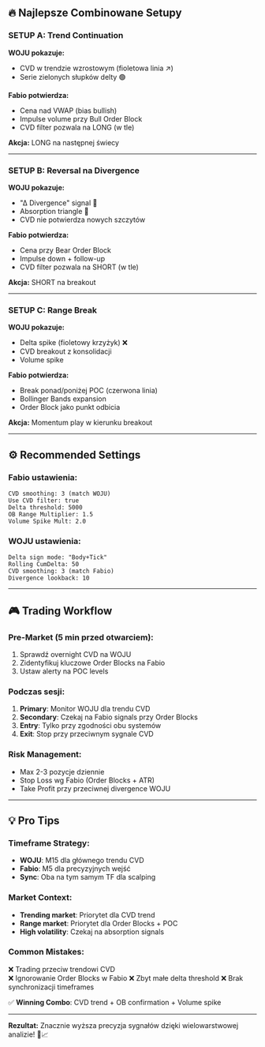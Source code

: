 ## 🔥 Najlepsze Combinowane Setupy

### **SETUP A: Trend Continuation** 
**WOJU pokazuje:**
- CVD w trendzie wzrostowym (fioletowa linia ↗️)
- Serie zielonych słupków delty 🟢

**Fabio potwierdza:**
- Cena nad VWAP (bias bullish) 
- Impulse volume przy Bull Order Block
- CVD filter pozwala na LONG (w tle)

**Akcja:** LONG na następnej świecy

---

### **SETUP B: Reversal na Divergence**
**WOJU pokazuje:**
- "Δ Divergence" signal 🔴
- Absorption triangle 🔻
- CVD nie potwierdza nowych szczytów

**Fabio potwierdza:**  
- Cena przy Bear Order Block
- Impulse down + follow-up
- CVD filter pozwala na SHORT (w tle)

**Akcja:** SHORT na breakout

---

### **SETUP C: Range Break**
**WOJU pokazuje:**
- Delta spike (fioletowy krzyżyk) ❌
- CVD breakout z konsolidacji
- Volume spike

**Fabio potwierdza:**
- Break ponad/poniżej POC (czerwona linia)
- Bollinger Bands expansion
- Order Block jako punkt odbicia

**Akcja:** Momentum play w kierunku breakout

---

## ⚙️ Recommended Settings

### **Fabio ustawienia:**
```
CVD smoothing: 3 (match WOJU)
Use CVD filter: true  
Delta threshold: 5000
OB Range Multiplier: 1.5
Volume Spike Mult: 2.0
```

### **WOJU ustawienia:**
```  
Delta sign mode: "Body+Tick"
Rolling CumDelta: 50
CVD smoothing: 3 (match Fabio)
Divergence lookback: 10
```

---

## 🎮 Trading Workflow

### **Pre-Market (5 min przed otwarciem):**
1. Sprawdź overnight CVD na WOJU
2. Zidentyfikuj kluczowe Order Blocks na Fabio  
3. Ustaw alerty na POC levels

### **Podczas sesji:**
1. **Primary**: Monitor WOJU dla trendu CVD
2. **Secondary**: Czekaj na Fabio signals przy Order Blocks
3. **Entry**: Tylko przy zgodności obu systemów
4. **Exit**: Stop przy przeciwnym sygnale CVD

### **Risk Management:**
- Max 2-3 pozycje dziennie
- Stop Loss wg Fabio (Order Blocks + ATR)
- Take Profit przy przeciwnej divergence WOJU

---

## 💡 Pro Tips

### **Timeframe Strategy:**
- **WOJU**: M15 dla głównego trendu CVD
- **Fabio**: M5 dla precyzyjnych wejść
- **Sync**: Oba na tym samym TF dla scalping

### **Market Context:**
- **Trending market**: Priorytet dla CVD trend
- **Range market**: Priorytet dla Order Blocks + POC
- **High volatility**: Czekaj na absorption signals

### **Common Mistakes:**
❌ Trading przeciw trendowi CVD  
❌ Ignorowanie Order Blocks w Fabio
❌ Zbyt małe delta threshold
❌ Brak synchronizacji timeframes

✅ **Winning Combo**: CVD trend + OB confirmation + Volume spike

---

**Rezultat:** Znacznie wyższa precyzja sygnałów dzięki wielowarstwowej analizie! 🎯📈
